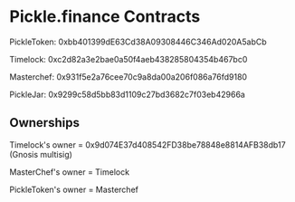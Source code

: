 # Pickle.finance Contracts

PickleToken: 0xbb401399dE63Cd38A09308446C346Ad020A5abCb

Timelock: 0xc2d82a3e2bae0a50f4aeb438285804354b467bc0

Masterchef: 0x931f5e2a76cee70c9a8da00a206f086a76fd9180

PickleJar: 0x9299c58d5bb83d1109c27bd3682c7f03eb42966a

## Ownerships

Timelock's owner = 0x9d074E37d408542FD38be78848e8814AFB38db17 (Gnosis multisig)

MasterChef's owner = Timelock

PickleToken's owner = Masterchef
